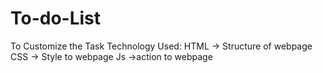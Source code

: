 # To-do-List
To Customize the Task
Technology Used: 
  HTML -> Structure of webpage
  CSS  -> Style to webpage
  Js  ->action to webpage
